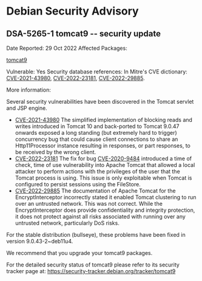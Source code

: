 
Debian Security Advisory
========================


DSA-5265-1 tomcat9 -- security update
-------------------------------------



Date Reported:
29 Oct 2022
Affected Packages:

[tomcat9](https://packages.debian.org/src:tomcat9)

Vulnerable:
Yes
Security database references:
In Mitre's CVE dictionary: [CVE-2021-43980](https://security-tracker.debian.org/tracker/CVE-2021-43980), [CVE-2022-23181](https://security-tracker.debian.org/tracker/CVE-2022-23181), [CVE-2022-29885](https://security-tracker.debian.org/tracker/CVE-2022-29885).  

More information:

Several security vulnerabilities have been discovered in the Tomcat
servlet and JSP engine.


* [CVE-2021-43980](https://security-tracker.debian.org/tracker/CVE-2021-43980)
The simplified implementation of blocking reads and writes introduced in
 Tomcat 10 and back-ported to Tomcat 9.0.47 onwards exposed a long standing
 (but extremely hard to trigger) concurrency bug that could cause client
 connections to share an Http11Processor instance resulting in responses, or
 part responses, to be received by the wrong client.
* [CVE-2022-23181](https://security-tracker.debian.org/tracker/CVE-2022-23181)
The fix for bug [CVE-2020-9484](https://security-tracker.debian.org/tracker/CVE-2020-9484) introduced a time of check, time of use
 vulnerability into Apache Tomcat that allowed a local attacker to perform
 actions with the privileges of the user that the Tomcat process is using.
 This issue is only exploitable when Tomcat is configured to persist
 sessions using the FileStore.
* [CVE-2022-29885](https://security-tracker.debian.org/tracker/CVE-2022-29885)
The documentation of Apache Tomcat for the EncryptInterceptor incorrectly
 stated it enabled Tomcat clustering to run over an untrusted network. This
 was not correct. While the EncryptInterceptor does provide confidentiality
 and integrity protection, it does not protect against all risks associated
 with running over any untrusted network, particularly DoS risks.


For the stable distribution (bullseye), these problems have been fixed in
version 9.0.43-2~deb11u4.


We recommend that you upgrade your tomcat9 packages.


For the detailed security status of tomcat9 please refer to
its security tracker page at:
<https://security-tracker.debian.org/tracker/tomcat9>





